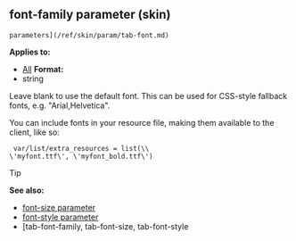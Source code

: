 ## font-family parameter (skin)

    parameters](/ref/skin/param/tab-font.md) 

**Applies to:**
+   [All](/ref/skin/control.md) 
**Format:**
+   string


Leave blank to use the default font. This can be used for
CSS-style fallback fonts, e.g. "Arial,Helvetica". 

You can
include fonts in your resource file, making them available to the
client, like so: 
```dm
 var/list/extra_resources = list(\\
\'myfont.ttf\', \'myfont_bold.ttf\') 
```


> [!TIP] 
> **See also:**
> +   [font-size parameter](/ref/skin/param/font-size.md) 
> +   [font-style parameter](/ref/skin/param/font-style.md) 
> +   [tab-font-family, tab-font-size, tab-font-style